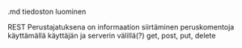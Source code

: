 .md tiedoston luominen

REST 
Perustajatuksena on informaation siirtäminen peruskomentoja käyttämällä käyttäjän ja serverin välillä(?)
get, post, put, delete


